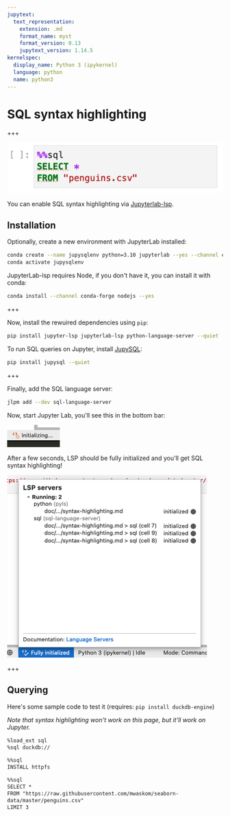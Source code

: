 ```yaml
---
jupytext:
  text_representation:
    extension: .md
    format_name: myst
    format_version: 0.13
    jupytext_version: 1.14.5
kernelspec:
  display_name: Python 3 (ipykernel)
  language: python
  name: python3
---
```


# SQL syntax highlighting

+++

![syntax](../static/syntax-highlighting-working.png)

You can enable SQL syntax highlighting via [Jupyterlab-lsp](https://github.com/jupyter-lsp/jupyterlab-lsp).

## Installation

Optionally, create a new environment with JupyterLab installed:

```sh
conda create --name jupysqlenv python=3.10 jupyterlab --yes --channel conda-forge
conda activate jupysqlenv
```

JupyterLab-lsp requires Node, if you don't have it, you can install it with conda:

```sh
conda install --channel conda-forge nodejs --yes
```

+++

Now, install the rewuired dependencies using `pip`:

```sh
pip install jupyter-lsp jupyterlab-lsp python-language-server --quiet
```

To run SQL queries on Jupyter, install [JupySQL](https://github.com/ploomber/jupysql):

```bash
pip install jupysql --quiet
```

+++

Finally, add the SQL language server:

```sh
jlpm add --dev sql-language-server
```

Now, start Jupyter Lab, you'll see this in the bottom bar:

![init](../static/syntax-highlighting-lsp-initializing.png)

After a few seconds, LSP should be fully initialized and you'll get SQL syntax highlighting!

![running](../static/syntax-highlighting-lsp-running.png)

+++

## Querying

Here's some sample code to test it (requires: `pip install duckdb-engine`)

*Note that syntax highlighting won't work on this page, but it'll work on Jupyter.*

```{code-cell} ipython3
%load_ext sql
%sql duckdb://
```

```{code-cell} ipython3
%%sql
INSTALL httpfs
```

```{code-cell} ipython3
%%sql 
SELECT *
FROM "https://raw.githubusercontent.com/mwaskom/seaborn-data/master/penguins.csv"
LIMIT 3
```
